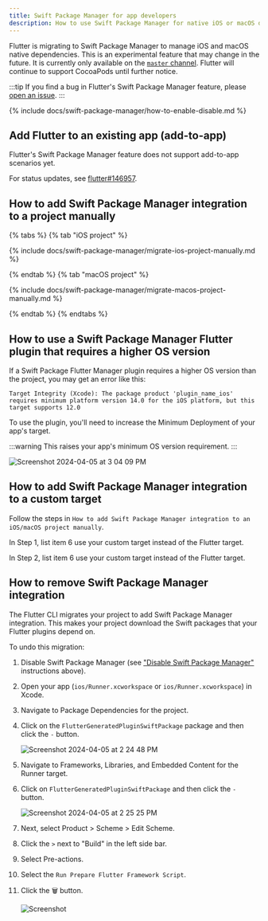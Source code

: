 ```yaml
---
title: Swift Package Manager for app developers
description: How to use Swift Package Manager for native iOS or macOS dependencies
---
```


Flutter is migrating to Swift Package Manager to manage iOS and macOS native
dependencies.
This is an experimental feature that may change in the future.
It is currently only available on the [`master` channel][].
Flutter will continue to support CocoaPods until further notice.

:::tip
If you find a bug in Flutter's Swift Package Manager feature,
please [open an issue][].
:::

[`master` channel]: /release/upgrade#switching-flutter-channels
[open an issue]: {{site.github}}/flutter/flutter/issues/new?template=2_bug.yml

{% include docs/swift-package-manager/how-to-enable-disable.md %}

## Add Flutter to an existing app (add-to-app)

Flutter's Swift Package Manager feature does not support add-to-app scenarios
yet.

For status updates, see [flutter#146957].

[flutter#146957]: https://github.com/flutter/flutter/issues/146957

## How to add Swift Package Manager integration to a project manually

{% tabs %}
{% tab "iOS project" %}

{% include docs/swift-package-manager/migrate-ios-project-manually.md %}

{% endtab %}
{% tab "macOS project" %}

{% include docs/swift-package-manager/migrate-macos-project-manually.md %}

{% endtab %}
{% endtabs %}

## How to use a Swift Package Manager Flutter plugin that requires a higher OS version

If a Swift Package Flutter Manager plugin requires a higher OS version than
the project, you may get an error like this:

```text
Target Integrity (Xcode): The package product 'plugin_name_ios' requires minimum platform version 14.0 for the iOS platform, but this target supports 12.0
```

To use the plugin, you'll need to increase the Minimum Deployment of your
app's target.

:::warning
This raises your app's minimum OS version requirement.
:::

![Screenshot 2024-04-05 at 3 04 09 PM](https://github.com/flutter/flutter/assets/15619084/c7cfe40c-8d90-4be5-9bee-b92af090f663)

## How to add Swift Package Manager integration to a custom target

Follow the steps in
`How to add Swift Package Manager integration to an iOS/macOS project manually`.

In Step 1, list item 6 use your custom target instead of the Flutter target.

In Step 2, list item 6 use your custom target instead of the Flutter target.

## How to remove Swift Package Manager integration

The Flutter CLI migrates your project to add Swift Package Manager integration.
This makes your project download the Swift packages that your Flutter plugins
depend on.

To undo this migration:

1. Disable Swift Package Manager (see ["Disable Swift Package Manager"][]
   instructions above).

2. Open your app (`ios/Runner.xcworkspace` or `ios/Runner.xcworkspace`) in
   Xcode.

3. Navigate to Package Dependencies for the project.

4. Click on the `FlutterGeneratedPluginSwiftPackage` package and then click the
   `-` button.

   ![Screenshot 2024-04-05 at 2 24 48 PM](https://github.com/flutter/flutter/assets/15619084/2ad421e3-473e-4db4-92a1-175b5984c822)

4. Navigate to Frameworks, Libraries, and Embedded Content for the Runner
   target.

5. Click on `FlutterGeneratedPluginSwiftPackage` and then click the `-` button.

   ![Screenshot 2024-04-05 at 2 25 25 PM](https://github.com/flutter/flutter/assets/15619084/caa5194a-80c2-4243-b251-13bd8fd3bfee)

6. Next, select Product > Scheme > Edit Scheme.

7. Click the `>` next to "Build" in the left side bar.

8. Select Pre-actions.

9. Select the `Run Prepare Flutter Framework Script`.

10. Click the 🗑️ button.

    ![Screenshot](https://github.com/flutter/flutter/assets/737941/0f760191-bfb5-400b-a120-7c99f4751b0f)

["Disable Swift Package Manager"]: /packages-and-plugins/swift-package-manager/for-app-developers/#how-to-disable-swift-package-manager
